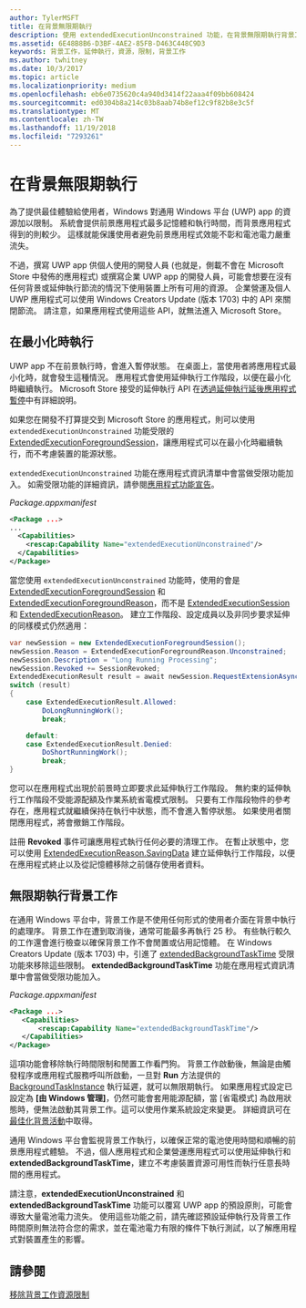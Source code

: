```yaml
---
author: TylerMSFT
title: 在背景無限期執行
description: 使用 extendedExecutionUnconstrained 功能，在背景無限期執行背景工作或延伸執行工作階段。
ms.assetid: 6E48B8B6-D3BF-4AE2-85FB-D463C448C9D3
keywords: 背景工作，延伸執行，資源，限制，背景工作
ms.author: twhitney
ms.date: 10/3/2017
ms.topic: article
ms.localizationpriority: medium
ms.openlocfilehash: eb6e0735620c4a940d3414f22aaa4f09bb608424
ms.sourcegitcommit: ed0304b8a214c03b8aab74b8ef12c9f82b8e3c5f
ms.translationtype: MT
ms.contentlocale: zh-TW
ms.lasthandoff: 11/19/2018
ms.locfileid: "7293261"
---
```

# <a name="run-in-the-background-indefinitely"></a>在背景無限期執行

為了提供最佳體驗給使用者，Windows 對通用 Windows 平台 (UWP) app 的資源加以限制。 系統會提供前景應用程式最多記憶體和執行時間，而背景應用程式得到的則較少。 這樣就能保護使用者避免前景應用程式效能不彰和電池電力嚴重流失。

不過，撰寫 UWP app 供個人使用的開發人員 (也就是，側載不會在 Microsoft Store 中發佈的應用程式) 或撰寫企業 UWP app 的開發人員，可能會想要在沒有任何背景或延伸執行節流的情況下使用裝置上所有可用的資源。 企業營運及個人 UWP 應用程式可以使用 Windows Creators Update (版本 1703) 中的 API 來關閉節流。 請注意，如果應用程式使用這些 API，就無法進入 Microsoft Store。

## <a name="run-while-minimized"></a>在最小化時執行

UWP app 不在前景執行時，會進入暫停狀態。 在桌面上，當使用者將應用程式最小化時，就會發生這種情況。 應用程式會使用延伸執行工作階段，以便在最小化時繼續執行。 Microsoft Store 接受的延伸執行 API 在[透過延伸執行延後應用程式暫停](https://docs.microsoft.com/windows/uwp/launch-resume/run-minimized-with-extended-execution)中有詳細說明。

如果您在開發不打算提交到 Microsoft Store 的應用程式，則可以使用 `extendedExecutionUnconstrained` 功能受限的 [ExtendedExecutionForegroundSession](https://docs.microsoft.com/uwp/api/windows.applicationmodel.extendedexecution.foreground.extendedexecutionforegroundsession)，讓應用程式可以在最小化時繼續執行，而不考慮裝置的能源狀態。  

`extendedExecutionUnconstrained` 功能在應用程式資訊清單中會當做受限功能加入。 如需受限功能的詳細資訊，請參閱[應用程式功能宣告](https://docs.microsoft.com/windows/uwp/packaging/app-capability-declarations)。

_Package.appxmanifest_
```xml
<Package ...>
...
  <Capabilities>  
    <rescap:Capability Name="extendedExecutionUnconstrained"/>  
  </Capabilities>  
</Package>
```

當您使用 `extendedExecutionUnconstrained` 功能時，使用的會是 [ExtendedExecutionForegroundSession](https://docs.microsoft.com/uwp/api/windows.applicationmodel.extendedexecution.foreground.extendedexecutionforegroundsession) 和 [ExtendedExecutionForegroundReason](https://docs.microsoft.com/en-us/uwp/api/windows.applicationmodel.extendedexecution.foreground.extendedexecutionforegroundreason)，而不是 [ExtendedExecutionSession](https://docs.microsoft.com/uwp/api/windows.applicationmodel.extendedexecution.extendedexecutionsession) 和 [ExtendedExecutionReason](https://docs.microsoft.com/uwp/api/windows.applicationmodel.extendedexecution.extendedexecutionreason)。 建立工作階段、設定成員以及非同步要求延伸的同樣模式仍然適用： 

```cs
var newSession = new ExtendedExecutionForegroundSession();  
newSession.Reason = ExtendedExecutionForegroundReason.Unconstrained;  
newSession.Description = "Long Running Processing";  
newSession.Revoked += SessionRevoked;  
ExtendedExecutionResult result = await newSession.RequestExtensionAsync();  
switch (result)  
{  
    case ExtendedExecutionResult.Allowed:  
        DoLongRunningWork();  
        break;  

    default:  
    case ExtendedExecutionResult.Denied:  
        DoShortRunningWork();  
        break;  
}
```

您可以在應用程式出現於前景時立即要求此延伸執行工作階段。 無約束的延伸執行工作階段不受能源配額及作業系統省電模式限制。 只要有工作階段物件的參考存在，應用程式就繼續保持在執行中狀態，而不會進入暫停狀態。 如果使用者關閉應用程式，將會撤銷工作階段。

註冊 **Revoked** 事件可讓應用程式執行任何必要的清理工作。 在暫止狀態中，您可以使用 [ExtendedExecutionReason.SavingData](https://docs.microsoft.com/uwp/api/windows.applicationmodel.extendedexecution.extendedexecutionreason) 建立延伸執行工作階段，以便在應用程式終止以及從記憶體移除之前儲存使用者資料。

## <a name="run-background-tasks-indefinitely"></a>無限期執行背景工作

在通用 Windows 平台中，背景工作是不使用任何形式的使用者介面在背景中執行的處理序。 背景工作在遭到取消後，通常可能最多再執行 25 秒。 有些執行較久的工作還會進行檢查以確保背景工作不會閒置或佔用記憶體。 在 Windows Creators Update (版本 1703) 中，引進了 [extendedBackgroundTaskTime](https://docs.microsoft.com/windows/uwp/packaging/app-capability-declarations) 受限功能來移除這些限制。 **extendedBackgroundTaskTime** 功能在應用程式資訊清單中會當做受限功能加入。

_Package.appxmanifest_
```xml
<Package ...>
   <Capabilities>  
       <rescap:Capability Name="extendedBackgroundTaskTime"/>  
   </Capabilities>  
</Package>
```

這項功能會移除執行時間限制和閒置工作看門狗。 背景工作啟動後，無論是由觸發程序或應用程式服務呼叫所啟動，一旦對 **Run** 方法提供的 [BackgroundTaskInstance](https://docs.microsoft.com/uwp/api/Windows.ApplicationModel.Background.IBackgroundTaskInstance) 執行延遲，就可以無限期執行。 如果應用程式設定已設定為 **\[由 Windows 管理\]**，仍然可能會套用能源配額，當 \[省電模式\] 為啟用狀態時，便無法啟動其背景工作。這可以使用作業系統設定來變更。 詳細資訊可在[最佳化背景活動](https://docs.microsoft.com/windows/uwp/debug-test-perf/optimize-background-activity)中取得。

通用 Windows 平台會監視背景工作執行，以確保正常的電池使用時間和順暢的前景應用程式體驗。 不過，個人應用程式和企業營運應用程式可以使用延伸執行和 **extendedBackgroundTaskTime**，建立不考慮裝置資源可用性而執行任意長時間的應用程式。

請注意，**extendedExecutionUnconstrained** 和 **extendedBackgroundTaskTime** 功能可以覆寫 UWP app 的預設原則，可能會導致大量電池電力流失。 使用這些功能之前，請先確認預設延伸執行及背景工作時間原則無法符合您的需求，並在電池電力有限的條件下執行測試，以了解應用程式對裝置產生的影響。

## <a name="see-also"></a>請參閱

[移除背景工作資源限制](https://docs.microsoft.com/windows/application-management/enterprise-background-activity-controls)
